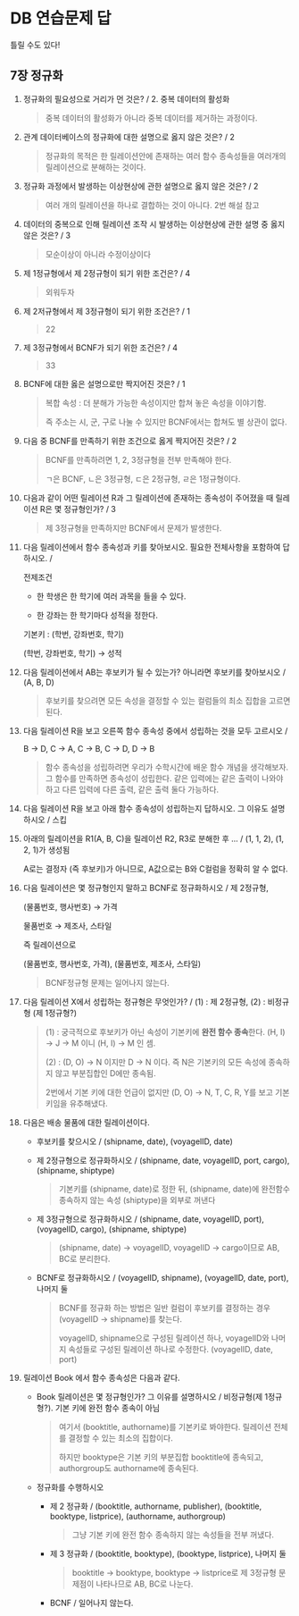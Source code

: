# DB 연습문제 답

틀릴 수도 있다!

## 7장 정규화

1. 정규화의 필요성으로 거리가 먼 것은? / 2. 중복 데이터의 활성화

   > 중복 데이터의 활성화가 아니라 중복 데이터를 제거하는 과정이다.

2. 관계 데이터베이스의 정규화에 대한 설명으로 옳지 않은 것은? / 2

   > 정규화의 목적은 한 릴레이션안에 존재하는 여러 함수 종속성들을 여러개의 릴레이션으로 분해하는 것이다.

3. 정규화 과정에서 발생하는 이상현상에 관한 설명으로 옳지 않은 것은? / 2

   > 여러 개의 릴레이션을 하나로 결합하는 것이 아니다. 2번 해설 참고

4. 데이터의 중복으로 인해 릴레이션 조작 시 발생하는 이상현상에 관한 설명 중 옳지 않은 것은? / 3

   > 모순이상이 아니라 수정이상이다

5. 제 1정규형에서 제 2정규형이 되기 위한 조건은? / 4

   > 외워두자

6. 제 2저규형에서 제 3정규형이 되기 위한 조건은? / 1

   > 22

7. 제 3정규형에서 BCNF가 되기 위한 조건은? / 4

   > 33

8. BCNF에 대한 옳은 설명으로만 짝지어진 것은? / 1

   > 복합 속성 : 더 분해가 가능한 속성이지만 합쳐 놓은 속성을 이야기함.
   > 
   > 즉 주소는 시, 군, 구로 나눌 수 있지만 BCNF에서는 합쳐도 별 상관이 없다.

9. 다음 중 BCNF를 만족하기 위한 조건으로 옳게 짝지어진 것은? /  2

   > BCNF를 만족하려면 1, 2, 3정규형을 전부 만족해야 한다.
   > 
   > ㄱ은 BCNF, ㄴ은  3정규형, ㄷ은 2정규형, ㄹ은 1정규형이다.

10. 다음과 같이 어떤 릴레이션 R과 그 릴레이션에 존재하는 종속성이 주어졌을 때 릴레이션 R은 몇 정규형인가? / 3

    > 제 3정규형을 만족하지만 BCNF에서 문제가 발생한다.

11. 다음 릴레이션에서 함수 종속성과 키를 찾아보시오. 필요한 전체사항을 포함하여 답하시오. /

    전제조건

    * 한 학생은 한 학기에 여러 과목을 들을 수 있다.

    * 한 강좌는 한 학기마다 성적을 정한다.

    기본키 : (학번, 강좌번호, 학기)

    (학번, 강좌번호, 학기) → 성적

12. 다음 릴레이션에서 AB는 후보키가 될 수 있는가? 아니라면 후보키를 찾아보시오 / (A, B, D)

    > 후보키를 찾으려면 모든 속성을 결정할 수 있는 컬럼들의 최소 집합을 고르면 된다.

13. 다음 릴레이션 R을 보고 오른쪽 함수 종속성 중에서 성립하는 것을 모두 고르시오 /

    B → D, C → A, C → B, C → D, D → B

    > 함수 종속성을 성립하려면 우리가 수학시간에 배운 함수 개념을 생각해보자. 그 함수를 만족하면 종속성이 성립한다. 같은 입력에는 같은 출력이 나와야 하고 다른 입력에 다른 출력, 같은 출력 둘다 가능하다.

14. 다음 릴레이션 R을 보고 아래 함수 종속성이 성립하는지 답하시오. 그 이유도 설명하시오 / 스킵

15. 아래의 릴레이션을 R1(A, B, C)을 릴레이션 R2, R3로 분해한 후 ... /  (1, 1, 2), (1, 2, 1)가 생성됨

    A로는 결정자 (즉 후보키)가 아니므로, A값으로는 B와 C컬럼을 정확히 알 수 없다.

16. 다음 릴레이션은 몇 정규형인지 말하고 BCNF로 정규화하시오 / 제 2정규형,

    (물품번호, 행사번호) → 가격

    물품번호 → 제조사, 스타일

    즉 릴레이션으로

    (물품번호, 행사번호, 가격), (물품번호, 제조사, 스타일)

    > BCNF정규형 문제는 일어나지 않는다.

17. 다음 릴레이션 X에서 성립하는 정규형은 무엇인가? / (1) : 제 2정규형, (2) : 비정규형 (제 1정규형?)

    > (1) : 궁극적으로 후보키가 아닌 속성이 기본키에 **완전 함수 종속**한다. (H, I) → J → M 이니 (H, I) → M 인 셈.
    > 
    > (2) : (D, O) → N 이지만 D → N 이다. 즉 N은 기본키의 모든 속성에 종속하지 않고 부분집합인 D에만 종속됨.
    > 
    > 2번에서 기본 키에 대한 언급이 없지만 (D, O) → N, T, C, R, Y를 보고 기본키임을 유추해냈다.

18. 다음은 배송 물품에 대한 릴레이션이다. 

    * 후보키를 찾으시오 / (shipname, date), (voyagelID, date)

    * 제 2정규형으로 정규화하시오 / (shipname, date, voyagelID, port, cargo), (shipname, shiptype)

      > 기본키를 (shipname, date)로 정한 뒤, (shipname, date)에 완전함수 종속하지 않는 속성 (shiptype)을 외부로 꺼낸다

    * 제 3정규형으로 정규화하시오 / (shipname, date, voyagelID, port), (voyagelID, cargo), (shipname, shiptype)

      > (shipname, date) → voyagelID, voyagelID → cargo이므로 AB, BC로 분리한다.

    * BCNF로 정규화하시오 / (voyagelID, shipname), (voyagelID, date, port), 나머지 둘

      > BCNF를 정규화 하는 방법은 일반 컬럼이 후보키를 결정하는 경우 (voyagelID → shipname)를 찾는다.
      > 
      > voyagelID, shipname으로 구성된 릴레이션 하나, voyagelID와 나머지 속성들로 구성된 릴레이션 하나로 수정한다. (voyagelID, date, port)

19. 릴레이션 Book 에서 함수 종속성은 다음과 같다.

    * Book 릴레이션은 몇 정규형인가? 그 이유를 설명하시오 / 비정규형(제 1정규형?). 기본 키에 완전 함수 종속이 아님

      > 여기서 (booktitle, authorname)를 기본키로 봐야한다. 릴레이션 전체를 결정할 수 있는 최소의 집합이다.
      > 
      > 하지만 booktype은 기본 키의 부분집합 booktitle에 종속되고, authorgroup도 authorname에 종속된다.

    * 정규화를 수행하시오

      * 제 2 정규화 / (booktitle, authorname, publisher), (booktitle, booktype, listprice), (authorname, authorgroup)

        > 그냥 기본 키에 완전 함수 종속하지 않는 속성들을 전부 꺼냈다.

      * 제 3 정규화 / (booktitle, booktype), (booktype, listprice), 나머지 둘

        > booktitle → booktype, booktype → listprice로 제 3정규형 문제점이 나타나므로 AB, BC로 나눈다.

      * BCNF / 일어나지 않는다.








